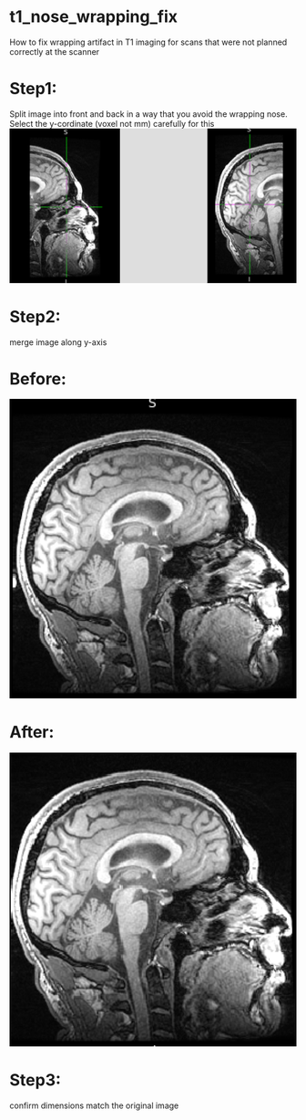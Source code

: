 # t1_nose_wrapping_fix
How to fix wrapping artifact in T1 imaging for scans that were not planned correctly at the scanner

# Step1:
Split image into front and back in a way that you avoid the wrapping nose. Select the y-cordinate (voxel not mm) carefully for this ![](front_back.png)

# Step2:
merge image along y-axis

# Before:
![](before.png)

# After:
![](after.png)

# Step3:
confirm dimensions match the original image
